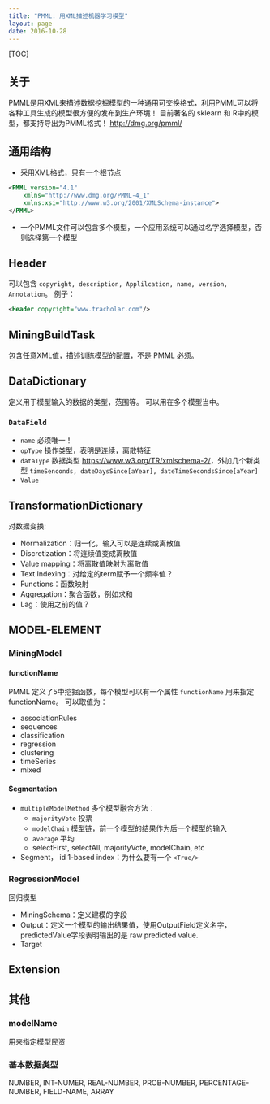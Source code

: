 ```yaml
---
title: "PMML: 用XML描述机器学习模型"
layout: page
date: 2016-10-28
---
```

[TOC]

## 关于
PMML是用XML来描述数据挖掘模型的一种通用可交换格式，利用PMML可以将各种工具生成的模型很方便的发布到生产环境！
目前著名的 sklearn 和 R中的模型，都支持导出为PMML格式！
<http://dmg.org/pmml/>

## 通用结构
- 采用XML格式，只有一个根节点

```xml
<PMML version="4.1"
    xmlns="http://www.dmg.org/PMML-4_1"
    xmlns:xsi="http://www.w3.org/2001/XMLSchema-instance">
</PMML>
```

- 一个PMML文件可以包含多个模型，一个应用系统可以通过名字选择模型，否则选择第一个模型


## Header
可以包含 `copyright, description, Applilcation, name, version, Annotation`。
例子：

```xml
<Header copyright="www.tracholar.com"/>
```

## MiningBuildTask
包含任意XML值，描述训练模型的配置，不是 PMML 必须。


## DataDictionary
定义用于模型输入的数据的类型，范围等。
可以用在多个模型当中。

### `DataField`
- `name` 必须唯一！
- `opType` 操作类型，表明是连续，离散特征
- `dataType` 数据类型 <https://www.w3.org/TR/xmlschema-2/>，外加几个新类型 `timeSenconds, dateDaysSince[aYear], dateTimeSecondsSince[aYear]`
- `Value`



## TransformationDictionary
对数据变换:

- Normalization：归一化，输入可以是连续或离散值
- Discretization：将连续值变成离散值
- Value mapping：将离散值映射为离散值
- Text Indexing：对给定的term赋予一个频率值？
- Functions：函数映射
- Aggregation：聚合函数，例如求和
- Lag：使用之前的值？
## MODEL-ELEMENT

### MiningModel
#### functionName
PMML 定义了5中挖掘函数，每个模型可以有一个属性 `functionName` 用来指定functionName。
可以取值为：

- associationRules
- sequences
- classification
- regression
- clustering
- timeSeries
- mixed

#### Segmentation
- `multipleModelMethod` 多个模型融合方法：
    - `majorityVote` 投票
    - `modelChain` 模型链，前一个模型的结果作为后一个模型的输入
    - `average` 平均
    - selectFirst, selectAll, majorityVote, modelChain, etc
- Segment， id 1-based index：为什么要有一个 `<True/>`

### RegressionModel
回归模型

- MiningSchema：定义建模的字段
- Output：定义一个模型的输出结果值，使用OutputField定义名字，predictedValue字段表明输出的是 raw predicted value.
- Target

## Extension

## 其他


### modelName
用来指定模型民资


### 基本数据类型
NUMBER, INT-NUMER, REAL-NUMBER, PROB-NUMBER, PERCENTAGE-NUMBER, FIELD-NAME, ARRAY
